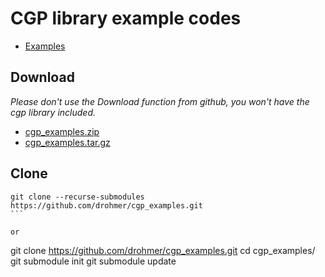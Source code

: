 # CGP library example codes

* [Examples](https://imagecomputing.net/cgp/documentation/07_examples/index.html)

## Download

_Please don't use the Download function from github, you won't have the cgp library included._

* [cgp_examples.zip](https://imagecomputing.net/cgp/examples/cgp_examples.zip)
* [cgp_examples.tar.gz](https://imagecomputing.net/cgp/examples/cgp_examples.tar.gz)

## Clone

````
git clone --recurse-submodules https://github.com/drohmer/cgp_examples.git
```

or 

````
git clone https://github.com/drohmer/cgp_examples.git
cd cgp_examples/
git submodule init
git submodule update
```

